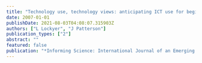 ```yaml
---
title: "Technology use, technology views: anticipating ICT use for beginning physical and health education teachers"
date: 2007-01-01
publishDate: 2021-08-03T04:08:07.315903Z
authors: ["L Lockyer", "J Patterson"]
publication_types: ["2"]
abstract: ""
featured: false
publication: "*Informing Science: International Journal of an Emerging Transdiscipline 4 (1 …*"
---
```


